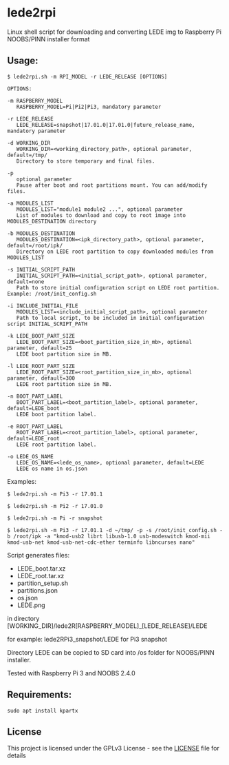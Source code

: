 # lede2rpi
Linux shell script for downloading and converting LEDE img to Raspberry Pi NOOBS/PINN installer format

## Usage:
```
$ lede2rpi.sh -m RPI_MODEL -r LEDE_RELEASE [OPTIONS]

OPTIONS:

-m RASPBERRY_MODEL
   RASPBERRY_MODEL=Pi|Pi2|Pi3, mandatory parameter

-r LEDE_RELEASE
   LEDE_RELEASE=snapshot|17.01.0|17.01.0|future_release_name, mandatory parameter

-d WORKING_DIR
   WORKING_DIR=<working_directory_path>, optional parameter, default=/tmp/
   Directory to store temporary and final files.

-p
   optional parameter
   Pause after boot and root partitions mount. You can add/modify files.

-a MODULES_LIST
   MODULES_LIST="module1 module2 ...", optional parameter
   List of modules to download and copy to root image into MODULES_DESTINATION directory

-b MODULES_DESTINATION
   MODULES_DESTINATION=<ipk_directory_path>, optional parameter, default=/root/ipk/
   Directory on LEDE root partition to copy downloaded modules from MODULES_LIST

-s INITIAL_SCRIPT_PATH
   INITIAL_SCRIPT_PATH=<initial_script_path>, optional parameter, default=none
   Path to store initial configuration script on LEDE root partition. Example: /root/init_config.sh

-i INCLUDE_INITIAL_FILE
   MODULES_LIST=<include_initial_script_path>, optional parameter
   Path to local script, to be included in initial configuration script INITIAL_SCRIPT_PATH

-k LEDE_BOOT_PART_SIZE
   LEDE_BOOT_PART_SIZE=<boot_partition_size_in_mb>, optional parameter, default=25
   LEDE boot partition size in MB.

-l LEDE_ROOT_PART_SIZE
   LEDE_ROOT_PART_SIZE=<root_partition_size_in_mb>, optional parameter, default=300
   LEDE root partition size in MB.

-n BOOT_PART_LABEL
   BOOT_PART_LABEL=<boot_partition_label>, optional parameter, default=LEDE_boot
   LEDE boot partition label.

-e ROOT_PART_LABEL
   ROOT_PART_LABEL=<root_partition_label>, optional parameter, default=LEDE_root
   LEDE root partition label.

-o LEDE_OS_NAME
   LEDE_OS_NAME=<lede_os_name>, optional parameter, default=LEDE
   LEDE os name in os.json
```

Examples:

```
$ lede2rpi.sh -m Pi3 -r 17.01.1

$ lede2rpi.sh -m Pi2 -r 17.01.0

$ lede2rpi.sh -m Pi -r snapshot

$ lede2rpi.sh -m Pi3 -r 17.01.1 -d ~/tmp/ -p -s /root/init_config.sh -b /root/ipk -a "kmod-usb2 librt libusb-1.0 usb-modeswitch kmod-mii kmod-usb-net kmod-usb-net-cdc-ether terminfo libncurses nano"
```

Script generates files:
- LEDE_boot.tar.xz
- LEDE_root.tar.xz
- partition_setup.sh
- partitions.json
- os.json
- LEDE.png

in directory [WORKING_DIR]/lede2R[RASPBERRY_MODEL]_[LEDE_RELEASE]/LEDE

for example: lede2RPi3_snapshot/LEDE for Pi3 snapshot

Directory LEDE can be copied to SD card into /os folder for NOOBS/PINN installer.

Tested with Raspberry Pi 3 and NOOBS 2.4.0

## Requirements:
```
sudo apt install kpartx
```

## License

This project is licensed under the GPLv3 License - see the [LICENSE](LICENSE) file for details

